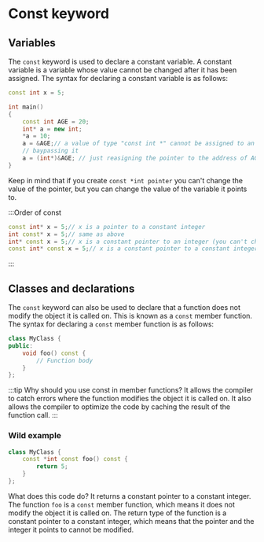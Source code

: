 # Const keyword


## Variables

The `const` keyword is used to declare a constant variable. A constant variable is a variable whose value cannot be changed after it has been assigned. The syntax for declaring a constant variable is as follows:

```cpp
const int x = 5;
```
```cpp
int main()
{
    const int AGE = 20;
    int* a = new int;
    *a = 10;
    a = &AGE;// a value of type "const int *" cannot be assigned to an entity of type "int *
    // baypassing it
    a = (int*)&AGE; // just reasigning the pointer to the address of AGE
}
```

Keep in mind that if you create `const *int pointer` you can't change the value of the pointer, but you can change the value of the variable it points to.

:::Order of const

```cpp
const int* x = 5;// x is a pointer to a constant integer
int const* x = 5;// same as above
int* const x = 5;// x is a constant pointer to an integer (you can't change the address of x)
const int* const x = 5;// x is a constant pointer to a constant integer
```
:::

## Classes and declarations

The `const` keyword can also be used to declare that a function does not modify the object it is called on. This is known as a `const` member function. The syntax for declaring a `const` member function is as follows:

```cpp
class MyClass {
public:
    void foo() const {
        // Function body
    }
};
```

:::tip Why should you use const in member functions?
It allows the compiler to catch errors where the function modifies the object it is called on. It also allows the compiler to optimize the code by caching the result of the function call.
:::


### Wild example

```cpp
class MyClass {
    const *int const foo() const {
        return 5;
    }
};
```

What does this code do? It returns a constant pointer to a constant integer. The function `foo` is a `const` member function, which means it does not modify the object it is called on. The return type of the function is a constant pointer to a constant integer, which means that the pointer and the integer it points to cannot be modified.